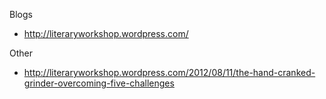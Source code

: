 Blogs

 * http://literaryworkshop.wordpress.com/

Other

 * http://literaryworkshop.wordpress.com/2012/08/11/the-hand-cranked-grinder-overcoming-five-challenges
